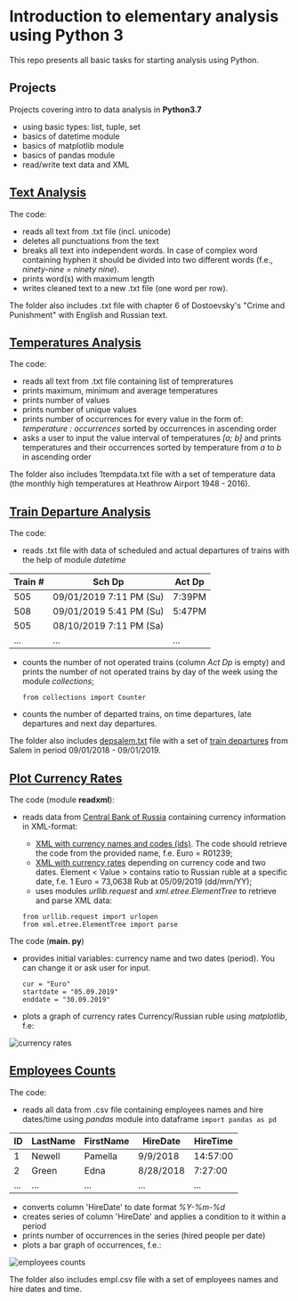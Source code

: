 # Introduction to elementary analysis using Python 3

This repo presents all basic tasks for starting analysis using Python.

## Projects

Projects covering intro to data analysis in **Python3.7**
- using basic types: list, tuple, set
- basics of datetime module
- basics of matplotlib module
- basics of pandas module
- read/write text data and XML

## [Text Analysis](https://github.com/LSIND/intro-to-python3-analysis/tree/master/TextAnalysis)

The code:
 - reads all text from .txt file (incl. unicode) 
 - deletes all punctuations from the text
 - breaks all text into independent words. In case of complex word containing hyphen it should be divided into two different words (f.e., *ninety-nine = ninety nine*).
 - prints word(s) with maximum length
 - writes cleaned text to a new .txt file (one word per row).

The folder also includes .txt file with chapter 6 of Dostoevsky's "Crime and Punishment" with English and Russian text.

## [Temperatures Analysis](https://github.com/LSIND/intro-to-python3-analysis/tree/master/TemperaturesAnalysis)

The code:
 - reads all text from .txt file containing list of tempreratures
 - prints maximum, minimum and average temperatures
 - prints number of values
 - prints number of unique values
 - prints number of occurrences for every value in the form of: *temperature : occurrences* sorted by occurrences in ascending order
 - asks a user to input the value interval of temperatures *[a; b]* and prints temperatures and their occurrences sorted by temperature from *a* to *b* in ascending order

The folder also includes 1tempdata.txt file with a set of temperature data (the monthly high temperatures at Heathrow Airport 1948 - 2016).

## [Train Departure Analysis](https://github.com/LSIND/intro-to-python3-analysis/tree/master/TrainDepAnalysis)
The code:
- reads .txt file with data of scheduled and actual departures of trains with the help of module *datetime*

| Train # | Sch Dp                    | Act Dp |
|---------|---------------------------|--------|
| 505     | 09/01/2019 7:11   PM (Su) | 7:39PM |
| 508     | 09/01/2019   5:41 PM (Su) | 5:47PM |
| 505     | 08/10/2019 7:11   PM (Sa) |        |
| ...     | ...                       | ...    |

- counts the number of not operated trains (column *Act Dp* is empty) and prints the number of not operated trains by day of the week using the module *collections*;

   `from collections import Counter`
- counts the number of departed trains, on time departures, late departures and next day departures.

The folder also includes [depsalem.txt](https://github.com/LSIND/intro-to-python3-analysis/blob/master/TrainDepAnalysis/depsalem.txt) file with a set of [train departures](https://juckins.net/amtrak_status/archive/html/history.php) from Salem in period 09/01/2018 - 09/01/2019.

## [Plot Currency Rates](https://github.com/LSIND/intro-to-python3-analysis/tree/master/PlotCurrencyRates "PlotCurrencyRates")
The code (module **readxml**):
 - reads data from [Central Bank of Russia](http://www.cbr.ru/development/SXML/) containing currency information in XML-format:
    * [XML with currency names and codes (ids)](http://www.cbr.ru/scripts/XML_val.asp?d=0). The code should retrieve the code from the provided name, f.e. Euro = R01239;
    * [XML with currency rates](http://www.cbr.ru/scripts/XML_dynamic.asp?date_req1=05/09/2019&date_req2=30/09/2019&VAL_NM_RQ=R01239) depending on currency code and two dates. Element < Value >  contains ratio to Russian ruble at a specific date, f.e. 1 Euro = 73,0638 Rub at 05/09/2019 (dd/mm/YY);
    * uses modules *urllib.request* and *xml.etree.ElementTree* to retrieve and parse XML data:
    
     `from urllib.request import urlopen`    
     `from xml.etree.ElementTree import parse`
    
The code (**main. py**)
- provides initial variables: currency name and two dates (period). You can change it or ask user for input.

     `cur = "Euro"`    
     `startdate = "05.09.2019"`    
     `enddate = "30.09.2019"`
- plots a graph of currency rates Currency/Russian ruble using *matplotlib*, f.e:

![currency rates](https://uc0afe30445d92bfd3bc7605b774.previews.dropboxusercontent.com/p/thumb/AAlLidPOsM_erUTqBRmTITGfKwUhv8Gd7wg-COelHMwNlnCRsSarN-qwlGzX-AB44kJnz3Qnwh3Twr7KUwgwfWJqEFOPnqVYHRxohCcrw_VT9iNlSYGMeakvvzu4ueSLYkzH4ADONbTfmZjGsA8vxaKGKoDxqP1Q4ns7WNd-B0ks9oaqV-SjmGGyYxsw3rTtU3o6QCfkPRLcNmGAOV9hSxHjoDIA8yiZJ2N6-pMT5CrhKxiy2xgUgIGUlyRujiGMFgAuihZu6q0-ok_2MxVxDHH42SCSHbb8biv77nUJQQJiGgx3VH3y6miCz5fgw7aOZYYei4dCnVCTpf9H2Ut3f4G1mP5IeG8Q2YP8GcCtf_xXtGTeeZkJmPHX8Y8N8TIZ8nHDGQYAUPIVPcmXiAfFaMZ_/p.png?fv_content=true&size_mode=5)

## [Employees Counts](https://github.com/LSIND/intro-to-python3-analysis/tree/master/EmployeesCounts)

The code:
 - reads all data from .csv file containing employees names and hire dates/time using *pandas* module into dataframe
     `import pandas as pd`
    
| ID  | LastName | FirstName | HireDate  | HireTime |
|-----|----------|-----------|-----------|----------|
| 1   | Newell   | Pamella   | 9/9/2018  | 14:57:00 |
| 2   | Green    | Edna      | 8/28/2018 | 7:27:00  |
| ... | ...      |  ...      | ...       | ...      |

 - converts column 'HireDate' to date format *%Y-%m-%d*
 - creates series of column 'HireDate' and applies a condition to it within a period
 - prints number of occurrences in the series (hired people per date)
 - plots a bar graph of occurrences, f.e.:
 
![employees counts](https://ucc29a7063055539a0b61a845bb8.previews.dropboxusercontent.com/p/thumb/AAmtsPW3ngpx0jmaVSf-TAdEX_W5GgyJavvIf6vicdJ0vfJq5G4brdvjuz2onDxmO7DyVKTU9264cJFLB9zBV4M6-zevaX4iMhxZWPcuBOmGSZ76n3PAQJbcJrX7hPbH3Rgs5bTTzWHAJ-ZQCrGX_u6GY1pTKPP30qHTm0O8DOB-UMYzR-YxTFRbjNj7fq-uzARsvraK6EduW4jNFLFkve8GzIQcFcUBnMiCiSeaW9LZ_Z3Z0sg1eTVxA_l0xefhZc9A3XZ2ho09sb4knEk4lA2LUUSpn_Lzp7yKqJ6_0QmrywLE5k18bUxgHv1ski02J40djian-ggMhxpXaF9qEjZ0RuY8-iiPd5PMv3RM8yu-SmZyNwt5eKGlrwYZm8mVZMzvrWvaA7jG1HyOdOGkgb53/p.png?fv_content=true&size_mode=5)
 
The folder also includes empl.csv file with a set of employees names and hire dates and time.
